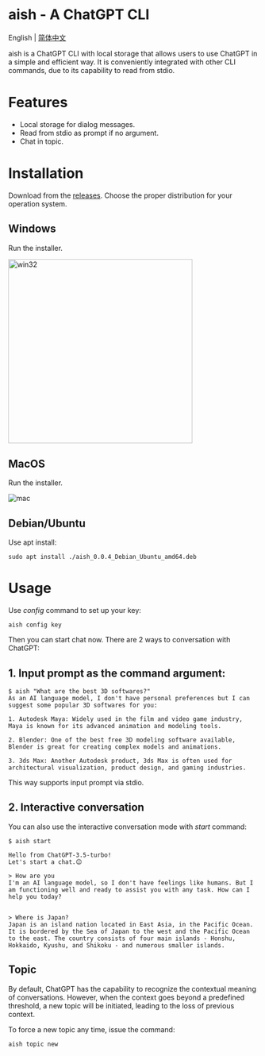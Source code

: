 aish - A ChatGPT CLI
====================

English | [简体中文](./docs/README.zh_CN.md)

aish is a ChatGPT CLI with local storage that allows users to use ChatGPT in a simple and efficient way. It is conveniently integrated with other CLI commands, due to its capability to read from stdio.

# Features

- Local storage for dialog messages.
- Read from stdio as prompt if no argument.
- Chat in topic.

# Installation

Download from the [releases](https://github.com/aishell-io/aish/releases). Choose the proper distribution for your operation system.

## Windows

Run the installer.

<img width="371" alt="win32" src="https://user-images.githubusercontent.com/1261891/231702837-d4b84ee3-a9fb-4444-ba35-156593fca1cb.png">


## MacOS

Run the installer.

![mac](https://user-images.githubusercontent.com/1261891/231704601-cfbb2a12-2188-4363-ae28-d624823547f6.png)


## Debian/Ubuntu

Use apt install:

    sudo apt install ./aish_0.0.4_Debian_Ubuntu_amd64.deb

# Usage

Use *config* command to set up your key:

    aish config key

Then you can start chat now. There are 2 ways to conversation with ChatGPT:

## 1. Input prompt as the command argument:

    $ aish "What are the best 3D softwares?"
    As an AI language model, I don't have personal preferences but I can suggest some popular 3D softwares for you:

    1. Autodesk Maya: Widely used in the film and video game industry, Maya is known for its advanced animation and modeling tools.

    2. Blender: One of the best free 3D modeling software available, Blender is great for creating complex models and animations.

    3. 3ds Max: Another Autodesk product, 3ds Max is often used for architectural visualization, product design, and gaming industries.

This way supports input prompt via stdio.

## 2. Interactive conversation

You can also use the interactive conversation mode with *start* command:

    $ aish start

    Hello from ChatGPT-3.5-turbo!
    Let's start a chat.😊
    
    > How are you
    I'm an AI language model, so I don't have feelings like humans. But I am functioning well and ready to assist you with any task. How can I help you today?
    
    
    > Where is Japan?
    Japan is an island nation located in East Asia, in the Pacific Ocean. It is bordered by the Sea of Japan to the west and the Pacific Ocean to the east. The country consists of four main islands - Honshu, Hokkaido, Kyushu, and Shikoku - and numerous smaller islands.

## Topic

By default, ChatGPT has the capability to recognize the contextual meaning of conversations. However, when the context goes beyond a predefined threshold, a new topic will be initiated, leading to the loss of previous context.

To force a new topic any time, issue the command:

    aish topic new

